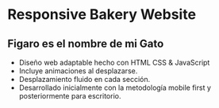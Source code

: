 # Responsive Bakery Website
## Figaro es el nombre de mi Gato

- Diseño web adaptable hecho con HTML CSS & JavaScript
- Incluye animaciones al desplazarse.
- Desplazamiento fluido en cada sección.
- Desarrollado inicialmente con la metodología mobile first y posteriormente para escritorio.
